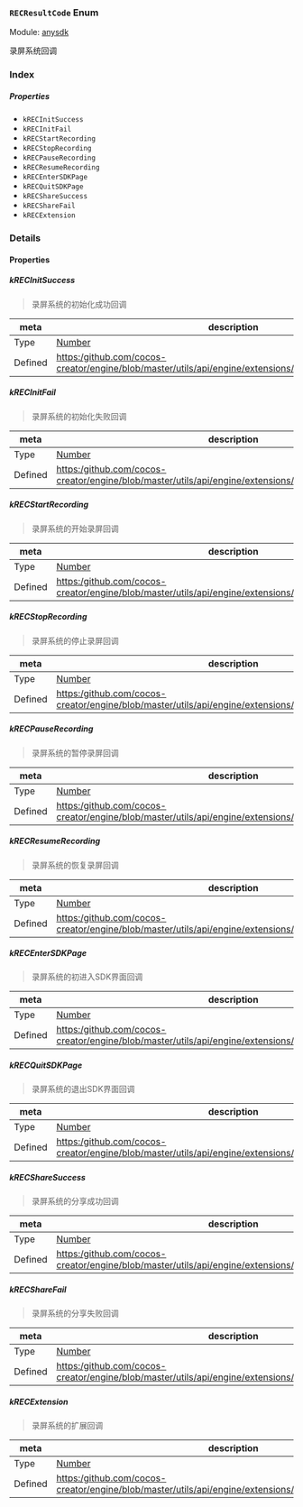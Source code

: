 ### `RECResultCode` Enum



Module: [anysdk](../modules/anysdk.md)




录屏系统回调

### Index

##### Properties

  - `kRECInitSuccess`
  - `kRECInitFail`
  - `kRECStartRecording`
  - `kRECStopRecording`
  - `kRECPauseRecording`
  - `kRECResumeRecording`
  - `kRECEnterSDKPage`
  - `kRECQuitSDKPage`
  - `kRECShareSuccess`
  - `kRECShareFail`
  - `kRECExtension`

### Details

#### Properties


##### kRECInitSuccess

> 录屏系统的初始化成功回调

| meta | description |
|------|-------------|
| Type | <a href="https://developer.mozilla.org/en/JavaScript/Reference/Global_Objects/Number" class="crosslink external" target="_blank">Number</a> |
| Defined | [https:/github.com/cocos-creator/engine/blob/master/utils/api/engine/extensions/anysdk/jsb_anysdk.js:2715](https:/github.com/cocos-creator/engine/blob/master/utils/api/engine/extensions/anysdk/jsb_anysdk.js#L2715) |



##### kRECInitFail

> 录屏系统的初始化失败回调

| meta | description |
|------|-------------|
| Type | <a href="https://developer.mozilla.org/en/JavaScript/Reference/Global_Objects/Number" class="crosslink external" target="_blank">Number</a> |
| Defined | [https:/github.com/cocos-creator/engine/blob/master/utils/api/engine/extensions/anysdk/jsb_anysdk.js:2722](https:/github.com/cocos-creator/engine/blob/master/utils/api/engine/extensions/anysdk/jsb_anysdk.js#L2722) |



##### kRECStartRecording

> 录屏系统的开始录屏回调

| meta | description |
|------|-------------|
| Type | <a href="https://developer.mozilla.org/en/JavaScript/Reference/Global_Objects/Number" class="crosslink external" target="_blank">Number</a> |
| Defined | [https:/github.com/cocos-creator/engine/blob/master/utils/api/engine/extensions/anysdk/jsb_anysdk.js:2729](https:/github.com/cocos-creator/engine/blob/master/utils/api/engine/extensions/anysdk/jsb_anysdk.js#L2729) |



##### kRECStopRecording

> 录屏系统的停止录屏回调

| meta | description |
|------|-------------|
| Type | <a href="https://developer.mozilla.org/en/JavaScript/Reference/Global_Objects/Number" class="crosslink external" target="_blank">Number</a> |
| Defined | [https:/github.com/cocos-creator/engine/blob/master/utils/api/engine/extensions/anysdk/jsb_anysdk.js:2736](https:/github.com/cocos-creator/engine/blob/master/utils/api/engine/extensions/anysdk/jsb_anysdk.js#L2736) |



##### kRECPauseRecording

> 录屏系统的暂停录屏回调

| meta | description |
|------|-------------|
| Type | <a href="https://developer.mozilla.org/en/JavaScript/Reference/Global_Objects/Number" class="crosslink external" target="_blank">Number</a> |
| Defined | [https:/github.com/cocos-creator/engine/blob/master/utils/api/engine/extensions/anysdk/jsb_anysdk.js:2743](https:/github.com/cocos-creator/engine/blob/master/utils/api/engine/extensions/anysdk/jsb_anysdk.js#L2743) |



##### kRECResumeRecording

> 录屏系统的恢复录屏回调

| meta | description |
|------|-------------|
| Type | <a href="https://developer.mozilla.org/en/JavaScript/Reference/Global_Objects/Number" class="crosslink external" target="_blank">Number</a> |
| Defined | [https:/github.com/cocos-creator/engine/blob/master/utils/api/engine/extensions/anysdk/jsb_anysdk.js:2750](https:/github.com/cocos-creator/engine/blob/master/utils/api/engine/extensions/anysdk/jsb_anysdk.js#L2750) |



##### kRECEnterSDKPage

> 录屏系统的初进入SDK界面回调

| meta | description |
|------|-------------|
| Type | <a href="https://developer.mozilla.org/en/JavaScript/Reference/Global_Objects/Number" class="crosslink external" target="_blank">Number</a> |
| Defined | [https:/github.com/cocos-creator/engine/blob/master/utils/api/engine/extensions/anysdk/jsb_anysdk.js:2757](https:/github.com/cocos-creator/engine/blob/master/utils/api/engine/extensions/anysdk/jsb_anysdk.js#L2757) |



##### kRECQuitSDKPage

> 录屏系统的退出SDK界面回调

| meta | description |
|------|-------------|
| Type | <a href="https://developer.mozilla.org/en/JavaScript/Reference/Global_Objects/Number" class="crosslink external" target="_blank">Number</a> |
| Defined | [https:/github.com/cocos-creator/engine/blob/master/utils/api/engine/extensions/anysdk/jsb_anysdk.js:2764](https:/github.com/cocos-creator/engine/blob/master/utils/api/engine/extensions/anysdk/jsb_anysdk.js#L2764) |



##### kRECShareSuccess

> 录屏系统的分享成功回调

| meta | description |
|------|-------------|
| Type | <a href="https://developer.mozilla.org/en/JavaScript/Reference/Global_Objects/Number" class="crosslink external" target="_blank">Number</a> |
| Defined | [https:/github.com/cocos-creator/engine/blob/master/utils/api/engine/extensions/anysdk/jsb_anysdk.js:2771](https:/github.com/cocos-creator/engine/blob/master/utils/api/engine/extensions/anysdk/jsb_anysdk.js#L2771) |



##### kRECShareFail

> 录屏系统的分享失败回调

| meta | description |
|------|-------------|
| Type | <a href="https://developer.mozilla.org/en/JavaScript/Reference/Global_Objects/Number" class="crosslink external" target="_blank">Number</a> |
| Defined | [https:/github.com/cocos-creator/engine/blob/master/utils/api/engine/extensions/anysdk/jsb_anysdk.js:2778](https:/github.com/cocos-creator/engine/blob/master/utils/api/engine/extensions/anysdk/jsb_anysdk.js#L2778) |



##### kRECExtension

> 录屏系统的扩展回调

| meta | description |
|------|-------------|
| Type | <a href="https://developer.mozilla.org/en/JavaScript/Reference/Global_Objects/Number" class="crosslink external" target="_blank">Number</a> |
| Defined | [https:/github.com/cocos-creator/engine/blob/master/utils/api/engine/extensions/anysdk/jsb_anysdk.js:2785](https:/github.com/cocos-creator/engine/blob/master/utils/api/engine/extensions/anysdk/jsb_anysdk.js#L2785) |



